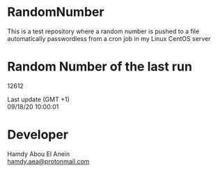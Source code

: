 # RandomNumber    
This is a test repository where a random number is pushed to a file automatically passwordless from a cron job in my Linux CentOS server    
# Random Number of the last run   
12612
      
Last update (GMT +1)    
09/18/20 10:00:01
# Developer    
Hamdy Abou El Anein   
hamdy.aea@protonmail.com
